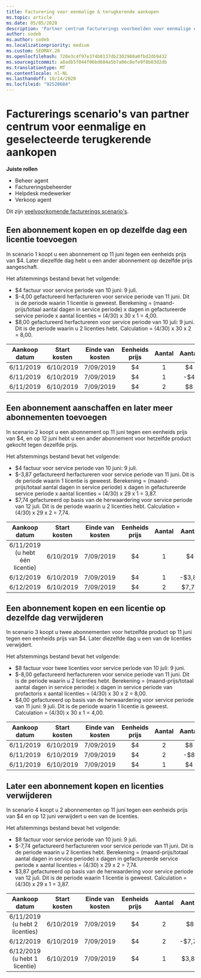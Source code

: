 ```yaml
---
title: Facturering voor eenmalige & terugkerende aankopen
ms.topic: article
ms.date: 05/05/2020
description: 'Partner centrum facturerings voorbeelden voor eenmalige en selecteer terugkerende aankopen: wanneer u abonnementen aanschaft, kunt u meer abonnementen toevoegen, licenties toevoegen of verwijderen.'
author: sodeb
ms.author: sodeb
ms.localizationpriority: medium
ms.custom: SEOMAY.20
ms.openlocfilehash: 720e3c4f97e374b0137db2302988a0fbd2db9432
ms.sourcegitcommit: a8adb5f044f06bd684a5b7a06c8efe9f8b03d2db
ms.translationtype: MT
ms.contentlocale: nl-NL
ms.lasthandoff: 10/14/2020
ms.locfileid: "92528684"
---
```

# <a name="partner-center-billing-scenarios-for-one-time-and-select-recurring-purchases"></a>Facturerings scenario's van partner centrum voor eenmalige en geselecteerde terugkerende aankopen

**Juiste rollen**

- Beheer agent
- Factureringsbeheerder
- Helpdesk medewerker
- Verkoop agent

Dit zijn [veelvoorkomende facturerings scenario's](common-billing-scenarios.md). 

## <a name="purchase-a-subscription-and-add-a-license-on-the-same-day"></a>Een abonnement kopen en op dezelfde dag een licentie toevoegen

In scenario 1 koopt u een abonnement op 11 juni tegen een eenheids prijs van $4. Later diezelfde dag hebt u een ander abonnement op dezelfde prijs aangeschaft.

Het afstemmings bestand bevat het volgende:

- $4 factuur voor service periode van 10 juni: 9 juli.
- $-4,00 gefactureerd herfactureren voor service periode van 11 juni. Dit is de periode waarin 1 licentie is geweest. Berekening = (maand-prijs/totaal aantal dagen in service periode) x dagen in gefactureerde service periode x aantal licenties = (4/30) x 30 x 1 = 4,00.
- $8,00 gefactureerd herfactureren voor service periode van 10 juli: 9 juni. Dit is de periode waarin u 2 licenties hebt. Calculation = (4/30) x 30 x 2 = 8,00.

|**Aankoop datum**   |**Start kosten** |**Einde van kosten**  |**Eenheids prijs**  |**Aantal**  |**Aantal** |**Kostentype** |
|:------:|:------:|:------:|:------:|:------:|:------:|:-----:|
|6/11/2019      |6/10/2019   |7/09/2019         |$4                |1                 |$4            |Nieuw         |
|6/11/2019     | 6/10/2019    |7/09/2019        |$4        |1        | -$4       |addQuantity           |
|6/11/2019     | 6/10/2019    |7/09/2019        |$4        | 2      |$8         |addQuantity           |

## <a name="purchase-a-subscription-and-add-more-subscriptions-later"></a>Een abonnement aanschaffen en later meer abonnementen toevoegen

In scenario 2 koopt u een abonnement op 11 juni tegen een eenheids prijs van $4, en op 12 juni hebt u een ander abonnement voor hetzelfde product gekocht tegen dezelfde prijs.

Het afstemmings bestand bevat het volgende:

- $4 factuur voor service periode van 10 juni: 9 juli.
- $-3,87 gefactureerd herfactureren voor service periode van 11 juni. Dit is de periode waarin 1 licentie is geweest. Berekening = (maand-prijs/totaal aantal dagen in service periode) x dagen in gefactureerde service periode x aantal licenties = (4/30) x 29 x 1 = 3,87.
- $7,74 gefactureerd op basis van de herwaardering voor service periode van 12 juli. Dit is de periode waarin u 2 licenties hebt. Calculation = (4/30) x 29 x 2 = 7,74.

|**Aankoop datum**   |**Start kosten** |**Einde van kosten**  |**Eenheids prijs**  |**Aantal**  |**Aantal** |**Kostentype** |
|:------:|:------:|:------:|:------:|:------:|:------:|:-----:|
|6/11/2019 (u hebt één licentie)     |6/10/2019   |7/09/2019         |$4         |1        |$4            |Nieuw         |
|6/12/2019     | 6/10/2019    |7/09/2019        |$4        |1        | -$3,87       |addQuantity           |
|6/12/2019     | 6/10/2019    |7/09/2019        |$4        | 2      |$7,74       |addQuantity           |

## <a name="purchase-a-subscription-and-remove-a-license-on-the-same-day"></a>Een abonnement kopen en een licentie op dezelfde dag verwijderen

In scenario 3 koopt u twee abonnementen voor hetzelfde product op 11 juni tegen een eenheids prijs van $4. Later diezelfde dag u een van de licenties verwijdert.  

Het afstemmings bestand bevat het volgende:

- $8 factuur voor twee licenties voor service periode van 10 juli: 9 juni.
- $-8,00 gefactureerd herfactureren voor service periode van 11 juni. Dit is de periode waarin u 2 licenties hebt. Berekening = (maand-prijs/totaal aantal dagen in service periode) x dagen in service periode van profactoris x aantal licenties = (4/30) x 30 x 2 = 8,00.
- $4,00 gefactureerd op basis van de herwaardering voor service periode van 11 juni: 9 juli. Dit is de periode waarin 1 licentie is geweest. Calculation = (4/30) x 30 x 1 = 4,00.

|**Aankoop datum**   |**Start kosten** |**Einde van kosten**  |**Eenheids prijs**  |**Aantal**  |**Aantal** |**Kostentype** |
|:------:|:------:|:------:|:------:|:------:|:------:|:-----:|
|6/11/2019      |6/10/2019   |7/09/2019         |$4                |2                 |$8            |Nieuw         |
|6/11/2019     | 6/10/2019    |7/09/2019        |$4        |2        | -$8       |removeQuantity           |
|6/11/2019     | 6/10/2019    |7/09/2019        |$4        | 1      |$4         |removeQuantity           |

## <a name="purchase-a-subscription-and-remove-licenses-later"></a>Later een abonnement kopen en licenties verwijderen

In scenario 4 koopt u 2 abonnementen op 11 juni tegen een eenheids prijs van $4 en op 12 juni verwijdert u een van de licenties.

Het afstemmings bestand bevat het volgende:

- $8 factuur voor service periode van 10 juni: 9 juli.
- $-7,74 gefactureerd herfactureren voor service periode van 11 juni. Dit is de periode waarin u 2 licenties hebt. Berekening = (maand-prijs/totaal aantal dagen in service periode) x dagen in gefactureerde service periode x aantal licenties = (4/30) x 29 x 2 = 7,74.
- $3,87 gefactureerd op basis van de herwaardering voor service periode van 12 juli. Dit is de periode waarin 1 licentie is geweest. Calculation = (4/30) x 29 x 1 = 3,87.

|**Aankoop datum**   |**Start kosten** |**Einde van kosten**  |**Eenheids prijs**  |**Aantal**  |**Aantal** |**Kostentype** |
|:------:|:------:|:------:|:------:|:------:|:------:|:-----:|
|6/11/2019 (u hebt 2 licenties)     |6/10/2019   |7/09/2019         |$4         |2        |$8       |Nieuw       |
|6/12/2019     | 6/10/2019    |7/09/2019        |$4        |2        | -$7,74       |removeQuantity           |
|6/12/2019 (u hebt 1 licentie)    | 6/10/2019    |7/09/2019   |$4    |1      |$3,87    |removeQuantity |
